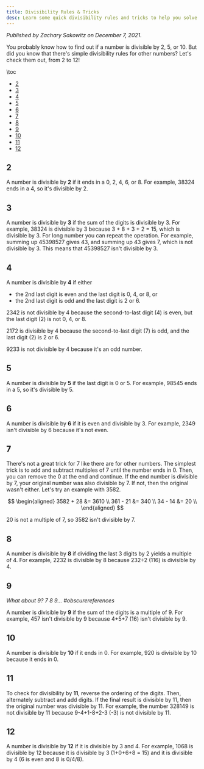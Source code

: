 ```yaml
---
title: Divisibility Rules & Tricks
desc: Learn some quick divisibility rules and tricks to help you solve division problems faster.
---
```


_Published by Zachary Sakowitz on December 7, 2021._

You probably know how to find out if a number is divisible by 2, 5, or 10. But did you know that there's simple divisibility rules for other numbers? Let's check them out, from 2 to 12!

\toc

- [2](#2)
- [3](#3)
- [4](#4)
- [5](#5)
- [6](#6)
- [7](#7)
- [8](#8)
- [9](#9)
- [10](#10)
- [11](#11)
- [12](#12)

## 2

A number is divisible by **2** if it ends in a 0, 2, 4, 6, or 8. For example, 38324 ends in a 4, so it's divisible by 2.

## 3

A number is divisible by **3** if the sum of the digits is divisible by 3. For example, 38324 is divisible by 3 because 3 + 8 + 3 + 2 = 15, which is divisible by 3. For long number you can repeat the operation. For example, summing up 45398527 gives 43, and summing up 43 gives 7, which is not divisible by 3. This means that 45398527 isn't divisible by 3.

## 4

A number is divisible by **4** if either

- the 2nd last digit is even and the last digit is 0, 4, or 8, or
- the 2nd last digit is odd and the last digit is 2 or 6.

2342 is not divisible by 4 because the second-to-last digit (4) is even, but the last digit (2) is not 0, 4, or 8.

2172 is divisible by 4 because the second-to-last digit (7) is odd, and the last digit (2) is 2 or 6.

9233 is not divisible by 4 because it's an odd number.

## 5

A number is divisible by **5** if the last digit is 0 or 5. For example, 98545 ends in a 5, so it's divisible by 5.

## 6

A number is divisible by **6** if it is even and divisible by 3. For example, 2349 isn't divisible by 6 because it's not even.

## 7

There's not a great trick for 7 like there are for other numbers. The simplest trick is to add and subtract multiples of 7 until the number ends in 0. Then, you can remove the 0 at the end and continue. If the end number is divisible by 7, your original number was also divisible by 7. If not, then the original wasn't either. Let's try an example with 3582.

$$
\begin{aligned}
3582 + 28 &= 3610 \\
361 - 21 &= 340 \\
34 - 14 &= 20 \\
\end{aligned}
$$

20 is not a multiple of 7, so 3582 isn't divisible by 7.

## 8

A number is divisible by **8** if dividing the last 3 digits by 2 yields a multiple of 4. For example, 2232 is divisible by 8 because 232÷2 (116) is divisible by 4.

## 9

_What about 9? 7 8 9... #obscurereferences_

A number is divisible by **9** if the sum of the digits is a multiple of 9. For example, 457 isn't divisible by 9 because 4+5+7 (16) isn't divisible by 9.

## 10

A number is divisible by **10** if it ends in 0. For example, 920 is divisible by 10 because it ends in 0.

## 11

To check for divisibility by **11**, reverse the ordering of the digits. Then, alternately subtract and add digits. If the final result is divisible by 11, then the original number was divisible by 11. For example, the number 328149 is not divisible by 11 because 9-4+1-8+2-3 (-3) is not divisible by 11.

## 12

A number is divisible by **12** if it is divisible by 3 and 4. For example, 1068 is divisible by 12 because it is divisible by 3 (1+0+6+8 = 15) and it is divisible by 4 (6 is even and 8 is 0/4/8).
